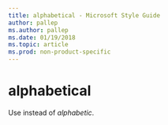 ```yaml
---
title: alphabetical - Microsoft Style Guide
author: pallep
ms.author: pallep
ms.date: 01/19/2018
ms.topic: article
ms.prod: non-product-specific
---
```


# alphabetical

Use instead of *alphabetic*.
